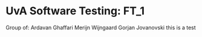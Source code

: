 # UvA Software Testing: FT_1
Group of:
Ardavan Ghaffari
Merijn Wijngaard
Gorjan Jovanovski
this is a test